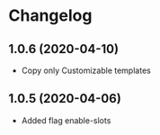# Changelog

## 1.0.6 (2020-04-10)
* Copy only Customizable templates

## 1.0.5 (2020-04-06)
* Added flag enable-slots
